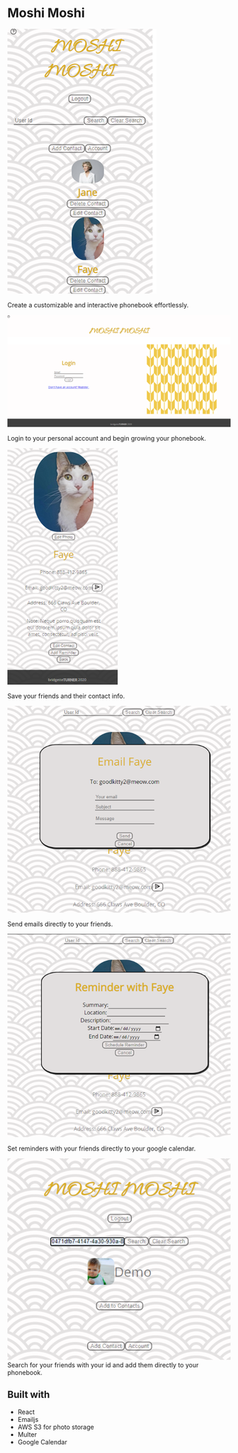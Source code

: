# Moshi Moshi

![contactlist](https://github.com/Bridgette-theWebMaster/phonebook/blob/main/src/assets/README/contactlist.png)

Create a customizable and interactive phonebook effortlessly.

![login](https://github.com/Bridgette-theWebMaster/phonebook/blob/main/src/assets/README/login.png)

Login to your personal account and begin growing your phonebook.

![contact](https://github.com/Bridgette-theWebMaster/phonebook/blob/main/src/assets/README/contact.png)

Save your friends and their contact info.

![email](https://github.com/Bridgette-theWebMaster/phonebook/blob/main/src/assets/README/email.png)

Send emails directly to your friends.

![reminder](https://github.com/Bridgette-theWebMaster/phonebook/blob/main/src/assets/README/reminder.png)

Set reminders with your friends directly to your google calendar.

![search](https://github.com/Bridgette-theWebMaster/phonebook/blob/main/src/assets/README/search.png)
Search for your friends with your id and add them directly to your phonebook.

## Built with

- React
- Emailjs
- AWS S3 for photo storage
- Multer
- Google Calendar
